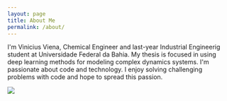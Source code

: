 ```yaml
---
layout: page
title: About Me
permalink: /about/
---
```


<style>
td {
  font-size: 20px
}
</style>

I'm Vinicius Viena, Chemical Engineer and last-year Industrial Engineerig student at Universidade Federal da Bahia. My thesis is focused in using deep learning methods for modeling complex dynamics systems. I'm passionate about code and technology. I enjoy solving challenging problems with code and hope to spread this passion. 

![]({{site.baseurl}}/images/Me.png)



